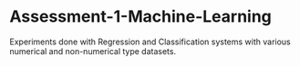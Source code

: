 # Assessment-1-Machine-Learning
Experiments done with Regression and Classification systems with various numerical and non-numerical type datasets.
